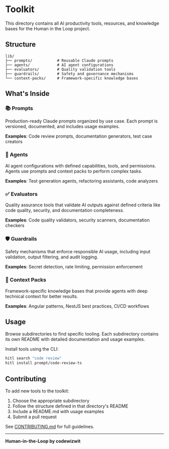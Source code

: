 # Toolkit

This directory contains all AI productivity tools, resources, and knowledge bases for the Human in the Loop project.

## Structure

```
lib/
├── prompts/           # Reusable Claude prompts
├── agents/            # AI agent configurations
├── evaluators/        # Quality validation tools
├── guardrails/        # Safety and governance mechanisms
└── context-packs/     # Framework-specific knowledge bases
```

## What's Inside

### 📚 Prompts

Production-ready Claude prompts organized by use case. Each prompt is versioned, documented, and includes usage examples.

**Examples**: Code review prompts, documentation generators, test case creators

### 🤖 Agents

AI agent configurations with defined capabilities, tools, and permissions. Agents use prompts and context packs to perform complex tasks.

**Examples**: Test generation agents, refactoring assistants, code analyzers

### ✅ Evaluators

Quality assurance tools that validate AI outputs against defined criteria like code quality, security, and documentation completeness.

**Examples**: Code quality validators, security scanners, documentation checkers

### 🛡️ Guardrails

Safety mechanisms that enforce responsible AI usage, including input validation, output filtering, and audit logging.

**Examples**: Secret detection, rate limiting, permission enforcement

### 🎯 Context Packs

Framework-specific knowledge bases that provide agents with deep technical context for better results.

**Examples**: Angular patterns, NestJS best practices, CI/CD workflows

## Usage

Browse subdirectories to find specific tooling. Each subdirectory contains its own README with detailed documentation and usage examples.

Install tools using the CLI:

```bash
hitl search "code review"
hitl install prompt/code-review-ts
```

## Contributing

To add new tools to the toolkit:

1. Choose the appropriate subdirectory
2. Follow the structure defined in that directory's README
3. Include a README.md with usage examples
4. Submit a pull request

See [CONTRIBUTING.md](../CONTRIBUTING.md) for full guidelines.

---

**Human-in-the-Loop by codewizwit**
